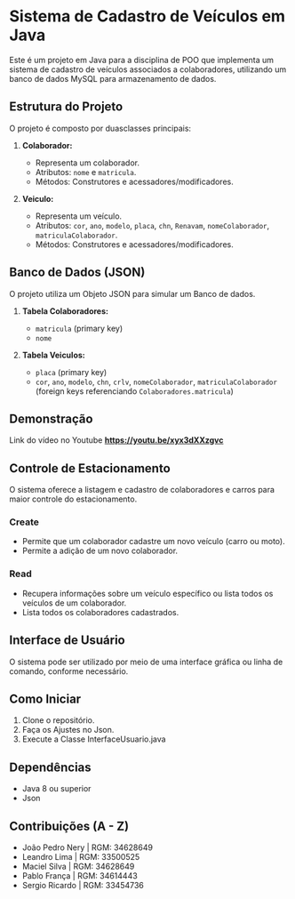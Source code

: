 # Sistema de Cadastro de Veículos em Java

Este é um projeto em Java para a disciplina de POO que implementa um sistema de cadastro de veículos associados a colaboradores, utilizando um banco de dados MySQL para armazenamento de dados.

## Estrutura do Projeto

O projeto é composto por duasclasses principais:

1. **Colaborador:**
   - Representa um colaborador.
   - Atributos: `nome` e `matricula`.
   - Métodos: Construtores e acessadores/modificadores.

2. **Veiculo:**
   - Representa um veículo.
   - Atributos: `cor`, `ano`, `modelo`, `placa`, `chn`, `Renavam`, `nomeColaborador`, `matriculaColaborador`.
   - Métodos: Construtores e acessadores/modificadores.

## Banco de Dados (JSON)

O projeto utiliza um Objeto JSON para simular um Banco de dados.

1. **Tabela Colaboradores:**
   - `matricula` (primary key)
   - `nome`

2. **Tabela Veiculos:**
   - `placa` (primary key)
   - `cor`, `ano`, `modelo`, `chn`, `crlv`, `nomeColaborador`, `matriculaColaborador` (foreign keys referenciando `Colaboradores.matricula`)
  
## Demonstração

Link do vídeo no Youtube **https://youtu.be/xyx3dXXzgvc**

## Controle de Estacionamento

O sistema oferece a listagem e cadastro de colaboradores e carros para maior controle do estacionamento.

### Create
   - Permite que um colaborador cadastre um novo veículo (carro ou moto).
   - Permite a adição de um novo colaborador.

### Read
   - Recupera informações sobre um veículo específico ou lista todos os veículos de um colaborador.
   - Lista todos os colaboradores cadastrados.

## Interface de Usuário

O sistema pode ser utilizado por meio de uma interface gráfica ou linha de comando, conforme necessário.

## Como Iniciar

1. Clone o repositório.
2. Faça os Ajustes no Json.
3. Execute a Classe InterfaceUsuario.java

## Dependências

- Java 8 ou superior
- Json

## Contribuições (A - Z)

- João Pedro Nery | RGM: 34628649
- Leandro Lima | RGM: 33500525
- Maciel Silva | RGM: 34628649
- Pablo França | RGM: 34614443
- Sergio Ricardo | RGM: 33454736

